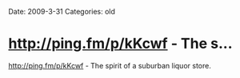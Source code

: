 Date: 2009-3-31
Categories: old

# http://ping.fm/p/kKcwf - The s...

<a href="http://ping.fm/p/kKcwf" rel="nofollow">http://ping.fm/p/kKcwf</a> - The spirit of a suburban liquor store.
